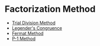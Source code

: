 # Factorization Method
- [Trial Division Method](https://github.com/X-Vector/factorization/blob/master/Trial-Division-Method.md)
- [Legender's Congruence](https://github.com/X-Vector/factorization/blob/master/legender-congruence.md)
- [Fermat Method](https://github.com/X-Vector/factorization/blob/master/Fermat-Method.md)
- [P-1 Method](https://github.com/X-Vector/factorization/blob/master/p-1-method.md)
